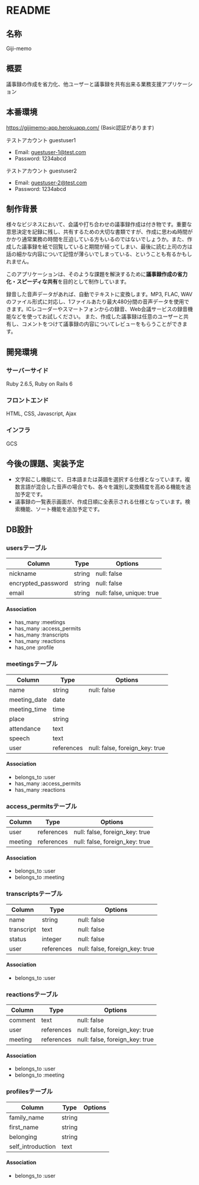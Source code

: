 # README

## 名称
Giji-memo

## 概要
議事録の作成を省力化、他ユーザーと議事録を共有出来る業務支援アプリケーション

## 本番環境
https://gijimemo-app.herokuapp.com/ (Basic認証があります)

テストアカウント guestuser1
- Email: guestuser-1@test.com
- Password: 1234abcd

テストアカウント guestuser2
- Email: guestuser-2@test.com
- Password: 1234abcd

## 制作背景
様々なビジネスにおいて、会議や打ち合わせの議事録作成は付き物です。重要な意思決定を記録に残し、共有するための大切な書類ですが、作成に思わぬ時間がかかり通常業務の時間を圧迫している方もいるのではないでしょうか。また、作成した議事録を紙で回覧していると期間が経ってしまい、最後に読む上司の方は話の細かな内容について記憶が薄らいでしまっている、ということも有るかもしれません。

このアプリケーションは、そのような課題を解決するために**議事録作成の省力化・スピーディな共有**を目的として制作しています。

録音した音声データがあれば、自動でテキストに変換します。MP3, FLAC, WAVのファイル形式に対応し、1ファイルあたり最大480分間の音声データを使用できます。ICレコーダーやスマートフォンからの録音、Web会議サービスの録音機能などを使ってお試しください。
また、作成した議事録は任意のユーザーと共有し、コメントをつけて議事録の内容についてレビューをもらうことができます。

## 開発環境
### サーバーサイド
Ruby 2.6.5, Ruby on Rails 6

### フロントエンド
HTML, CSS, Javascript, Ajax

### インフラ
GCS

## 今後の課題、実装予定
* 文字起こし機能にて、日本語または英語を選択する仕様となっています。複数言語が混合した音声の場合でも、各々を識別し変換精度を高める機能を追加予定です。
* 議事録の一覧表示画面が、作成日順に全表示される仕様となっています。検索機能、ソート機能を追加予定です。

## DB設計
### usersテーブル
|Column            |Type  |Options                  |
|------------------|------|-------------------------|
|nickname          |string|null: false              |
|encrypted_password|string|null: false              |
|email             |string|null: false, unique: true|

#### Association
- has_many :meetings
- has_many :access_permits
- has_many :transcripts
- has_many :reactions
- has_one  :profile

### meetingsテーブル
|Column      |Type      |Options                       |
|------------|----------|------------------------------|
|name        |string    |null: false                   |
|meeting_date|date      |                              |
|meeting_time|time      |                              |
|place       |string    |                              |
|attendance  |text      |                              |
|speech      |text      |                              |
|user        |references|null: false, foreign_key: true|

#### Association
- belongs_to :user
- has_many :access_permits
- has_many :reactions

### access_permitsテーブル
|Column |Type      |Options                       |
|-------|----------|------------------------------|
|user   |references|null: false, foreign_key: true|
|meeting|references|null: false, foreign_key: true|

#### Association
- belongs_to :user
- belongs_to :meeting

### transcriptsテーブル
|Column    |Type      |Options                       |
|----------|----------|------------------------------|
|name      |string    |null: false                   |
|transcript|text      |null: false                   |
|status    |integer   |null: false                   |
|user      |references|null: false, foreign_key: true|

#### Association
- belongs_to :user

### reactionsテーブル
|Column |Type      |Options                       |
|-------|----------|------------------------------|
|comment|text      |null: false                   |
|user   |references|null: false, foreign_key: true|
|meeting|references|null: false, foreign_key: true|

#### Association
- belongs_to :user
- belongs_to :meeting

### profilesテーブル
|Column           |Type  |Options                  |
|-----------------|------|-------------------------|
|family_name      |string|                         |
|first_name       |string|                         |
|belonging        |string|                         |
|self_introduction|text  |                         |

#### Association
- belongs_to :user